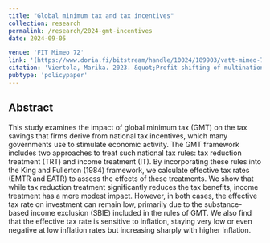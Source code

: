 ```yaml
---
title: "Global minimum tax and tax incentives"
collection: research
permalink: /research/2024-gmt-incentives
date: 2024-09-05

venue: 'FIT Mimeo 72'
link: '(https://www.doria.fi/bitstream/handle/10024/189903/vatt-mimeo-72-global-minimum-tax-and-tax-incentives.pdf)'
citation: 'Viertola, Marika. 2023. &quot;Profit shifting of multinational enterprises: evidence from the Nordics.&quot; <i>FIT Working Paper 18</i>.'
pubtype: 'policypaper'
---
```


## Abstract
This study examines the impact of global minimum tax (GMT) on the tax savings that firms derive from national tax incentives, which many governments use to stimulate economic activity. The GMT framework includes two approaches to treat such national tax rules: tax reduction treatment (TRT) and income treatment (IT). By incorporating these rules into the King and Fullerton (1984) framework, we calculate effective tax rates (EMTR and EATR) to assess the effects of these treatments. We show that while tax reduction treatment significantly reduces the tax benefits, income treatment has a more modest impact. However, in both cases, the effective tax rate on investment can remain low, primarily due to the substance-based income exclusion (SBIE) included in the rules of GMT. We also find that the effective tax rate is sensitive to inflation, staying very low or even negative at low inflation rates but increasing sharply with higher inflation.
